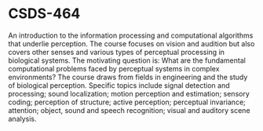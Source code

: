# CSDS-464
An introduction to the information processing and computational algorithms that underlie perception. The course focuses on vision and audition but also covers other senses and various types of perceptual processing in biological systems. The motivating question is: What are the fundamental computational problems faced by perceptual systems in complex environments? The course draws from fields in engineering and the study of biological perception. Specific topics include signal detection and processing; sound localization; motion perception and estimation; sensory coding; perception of structure; active perception; perceptual invariance; attention; object, sound and speech recognition; visual and auditory scene analysis.

